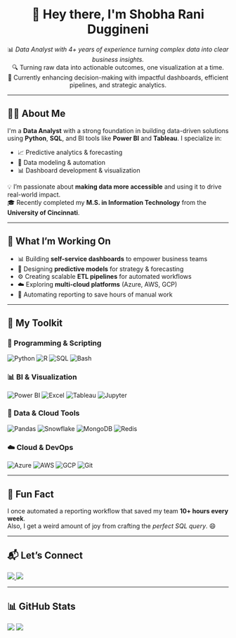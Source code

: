 <h1 align="center">👋 Hey there, I'm Shobha Rani Duggineni</h1>

<p align="center">
📊 <i>Data Analyst with 4+ years of experience turning complex data into clear business insights.</i><br>
🔍 Turning raw data into actionable outcomes, one visualization at a time.<br>
🎯 Currently enhancing decision-making with impactful dashboards, efficient pipelines, and strategic analytics.
</p>

---

## 🙋‍♀️ About Me

I'm a **Data Analyst** with a strong foundation in building data-driven solutions using **Python**, **SQL**, and BI tools like **Power BI** and **Tableau**. I specialize in:

- 📈 Predictive analytics & forecasting  
- 🧮 Data modeling & automation  
- 📊 Dashboard development & visualization  

💡 I’m passionate about **making data more accessible** and using it to drive real-world impact.  
🎓 Recently completed my **M.S. in Information Technology** from the **University of Cincinnati**.

---

## 🚀 What I’m Working On

- 📊 Building **self-service dashboards** to empower business teams  
- 🔮 Designing **predictive models** for strategy & forecasting  
- ⚙️ Creating scalable **ETL pipelines** for automated workflows  
- ☁️ Exploring **multi-cloud platforms** (Azure, AWS, GCP)  
- 🤖 Automating reporting to save hours of manual work  

---

## 💼 My Toolkit

### 🧠 Programming & Scripting  
![Python](https://img.shields.io/badge/-Python-3776AB?style=flat-square&logo=python&logoColor=white)
![R](https://img.shields.io/badge/-R-276DC3?style=flat-square&logo=r&logoColor=white)
![SQL](https://img.shields.io/badge/-SQL-4479A1?style=flat-square&logo=postgresql&logoColor=white)
![Bash](https://img.shields.io/badge/-Bash-4EAA25?style=flat-square&logo=gnu-bash&logoColor=white)

### 📊 BI & Visualization  
![Power BI](https://img.shields.io/badge/-Power%20BI-F2C811?style=flat-square&logo=powerbi&logoColor=black)
![Excel](https://img.shields.io/badge/-Excel-217346?style=flat-square&logo=microsoft-excel&logoColor=white)
![Tableau](https://img.shields.io/badge/-Tableau-E97627?style=flat-square&logo=tableau&logoColor=white)
![Jupyter](https://img.shields.io/badge/-Jupyter-F37626?style=flat-square&logo=jupyter&logoColor=white)

### 🧰 Data & Cloud Tools  
![Pandas](https://img.shields.io/badge/-Pandas-150458?style=flat-square&logo=pandas&logoColor=white)
![Snowflake](https://img.shields.io/badge/-Snowflake-29B5E8?style=flat-square&logo=snowflake&logoColor=white)
![MongoDB](https://img.shields.io/badge/-MongoDB-47A248?style=flat-square&logo=mongodb&logoColor=white)
![Redis](https://img.shields.io/badge/-Redis-DC382D?style=flat-square&logo=redis&logoColor=white)

### ☁️ Cloud & DevOps  
![Azure](https://img.shields.io/badge/-Azure-0078D4?style=flat-square&logo=microsoft-azure&logoColor=white)
![AWS](https://img.shields.io/badge/-AWS-232F3E?style=flat-square&logo=amazon-aws&logoColor=white)
![GCP](https://img.shields.io/badge/-GCP-4285F4?style=flat-square&logo=google-cloud&logoColor=white)
![Git](https://img.shields.io/badge/-Git-F05032?style=flat-square&logo=git&logoColor=white)

---

## 🎉 Fun Fact

I once automated a reporting workflow that saved my team **10+ hours every week**.  
Also, I get a weird amount of joy from crafting the *perfect SQL query*. 😄

---

## 📬 Let’s Connect

<p>
  <a href="https://www.linkedin.com/in/shobha-duggineni/">
    <img src="https://img.shields.io/badge/-LinkedIn-0077B5?style=flat-square&logo=linkedin&logoColor=white" />
  </a>
  <a href="mailto:shobhaduggineni.d20@gmail.com">
    <img src="https://img.shields.io/badge/-Email-EA4335?style=flat-square&logo=gmail&logoColor=white" />
  </a>
</p>

---

## 📊 GitHub Stats

<p>
  <img src="https://github-readme-stats.vercel.app/api?username=shobharaniduggineni&show_icons=true&hide_title=true&hide_border=true&bg_color=00000000" />
  <img src="https://github-readme-stats.vercel.app/api/top-langs/?username=shobharaniduggineni&layout=compact&hide_border=true&bg_color=00000000" />
</p>
